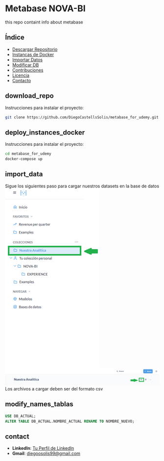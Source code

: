 # Metabase NOVA-BI
this repo containt info about metabase 

## Índice
- [Descargar Repositorio](#download_repo)
- [Instancas de Docker](#deploy_instances_docker)
- [Importar Datos](#import_data)
- [Modificar DB](#modify_names_tablas)
- [Contribuciones](#contribuciones)
- [Licencia](#licencia)
- [Contacto](#contact)

## download_repo
Instrucciones para instalar el proyecto:
```bash
git clone https://github.com/DiegoCastellsSolis/metabase_for_udemy.git 
```

## deploy_instances_docker
Instrucciones para instalar el proyecto:
```bash
cd metabase_for_udemy
docker-compose up
```

## import_data
Sigue los siguientes paso para cargar nuestros datasets en la base de datos
![Diagrama del Proyecto](https://github.com/DiegoCastellsSolis/metabase_for_udemy/blob/main/images/our_analytics.png)
![Diagrama del Proyecto](https://github.com/DiegoCastellsSolis/metabase_for_udemy/blob/main/images/import_data.png)
Los archivos a cargar deben ser del formato csv

## modify_names_tablas
```sql
USE DB_ACTUAL;
ALTER TABLE DB_ACTUAL.NOMBRE_ACTUAL RENAME TO NOMBRE_NUEVO;
```

## contact
- **LinkedIn**: [Tu Perfil de LinkedIn](https://www.linkedin.com/in/tu-perfil)
- **Gmail**: [diegoosolis99@gmail.com](mailto:diegoosolis99@gmail.com)